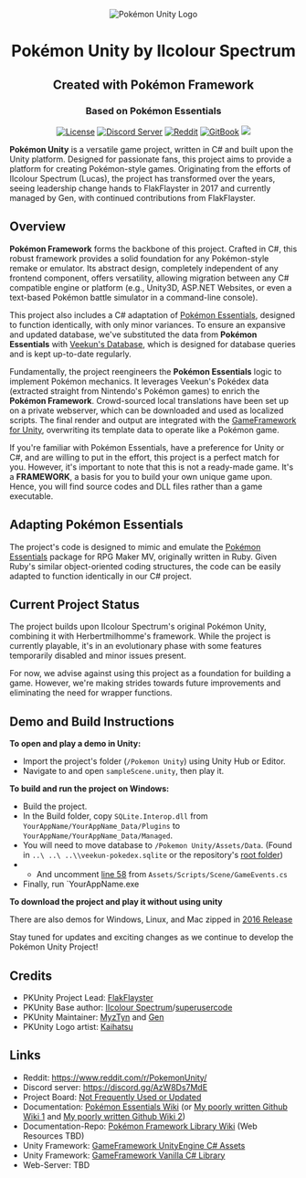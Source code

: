 <p align="center">
  <img alt="Pokémon Unity Logo" src="https://styles.redditmedia.com/t5_39moy/styles/bannerPositionedImage_6is405sk53j01.png" />
  <h1 align="center">Pokémon Unity by IIcolour Spectrum</h1>
  <h2 align="center">Created with Pokémon Framework</h2>
  <h3 align="center">Based on Pokémon Essentials</h3>
  <p align="center">
    <a href="https://opensource.org/licenses/BSD-3-Clause"><img alt="License" src="https://img.shields.io/badge/license-New%20BSD-blue.svg"/></a>
    <a href="https://discord.gg/CCF2YVP"><img alt="Discord Server" src="https://img.shields.io/badge/join%20us%20on-discord-7289DA.svg"/></a>
    <a href="https://www.reddit.com/r/PokemonUnity/"><img alt="Reddit" src="https://img.shields.io/badge/join%20us%20on-reddit-ff5700.svg"/></a>
    <a href="https://herbertmilhomme.github.io/PokemonUnity/"><img alt="GitBook" src="https://img.shields.io/badge/view%20docs%20on-gitbook-blue.svg"/></a>
    <a href="https://herbertmilhomme.visualstudio.com/PokemonUnity/_build/index?definitionId=3"><img src="https://herbertmilhomme.visualstudio.com/_apis/public/build/definitions/90a2f24a-6d43-47cd-9e21-be259c022c96/3/badge"/></a>
  </p>
</p>

**Pokémon Unity** is a versatile game project, written in C# and built upon the Unity platform. Designed for passionate fans, this project aims to provide a platform for creating Pokémon-style games. Originating from the efforts of IIcolour Spectrum (Lucas), the project has transformed over the years, seeing leadership change hands to FlakFlayster in 2017 and currently managed by Gen, with continued contributions from FlakFlayster.

## Overview 

**Pokémon Framework** forms the backbone of this project. Crafted in C#, this robust framework provides a solid foundation for any Pokémon-style remake or emulator. Its abstract design, completely independent of any frontend component, offers versatility, allowing migration between any C# compatible engine or platform (e.g., Unity3D, ASP.NET Websites, or even a text-based Pokémon battle simulator in a command-line console).

This project also includes a C# adaptation of [Pokémon Essentials](https://github.com/griest024/essentials-sample-project), designed to function identically, with only minor variances. To ensure an expansive and updated database, we've substituted the data from **Pokémon Essentials** with [Veekun's Database](https://github.com/veekun/pokedex), which is designed for database queries and is kept up-to-date regularly.

Fundamentally, the project reengineers the **Pokémon Essentials** logic to implement Pokémon mechanics. It leverages Veekun's Pokédex data (extracted straight from Nintendo's Pokémon games) to enrich the **Pokémon Framework**. Crowd-sourced local translations have been set up on a private webserver, which can be downloaded and used as localized scripts. The final render and output are integrated with the [GameFramework for Unity](https://github.com/EllanJiang/GameFramework), overwriting its template data to operate like a Pokémon game.

If you're familiar with Pokémon Essentials, have a preference for Unity or C#, and are willing to put in the effort, this project is a perfect match for you. However, it's important to note that this is not a ready-made game. It's a **FRAMEWORK**, a basis for you to build your own unique game upon. Hence, you will find source codes and DLL files rather than a game executable.

## Adapting Pokémon Essentials 

The project's code is designed to mimic and emulate the [Pokémon Essentials](https://pokemon-essentials.fandom.com/wiki/Pokémon_Essentials_Wiki) package for RPG Maker MV, originally written in Ruby. Given Ruby's similar object-oriented coding structures, the code can be easily adapted to function identically in our C# project.

## Current Project Status

The project builds upon IIcolour Spectrum's original Pokémon Unity, combining it with Herbertmilhomme's framework. While the project is currently playable, it's in an evolutionary phase with some features temporarily disabled and minor issues present. 

For now, we advise against using this project as a foundation for building a game. However, we're making strides towards future improvements and eliminating the need for wrapper functions.

## Demo and Build Instructions 

**To open and play a demo in Unity:**
  - Import the project's folder (`/Pokemon Unity`) using Unity Hub or Editor.
  - Navigate to and open `sampleScene.unity`, then play it.

**To build and run the project on Windows:**
  - Build the project.
  - In the Build folder, copy `SQLite.Interop.dll` from `YourAppName/YourAppName_Data/Plugins` to `YourAppName/YourAppName_Data/Managed`.
  - You will need to move database to `/Pokemon Unity/Assets/Data`. (Found in `..\ ..\ ..\\veekun-pokedex.sqlite` or the repository's [root folder](https://github.com/PokemonUnity/PokemonUnity/blob/master/veekun-pokedex.sqlite))
  - - And uncomment [line 58](https://github.com/PokemonUnity/PokemonUnity/blob/be6672c41bbea75364b1efe342b8662070806dad/Pokemon%20Unity/Assets/Scripts/Scene/GameEvents.cs#L58) from `Assets/Scripts/Scene/GameEvents.cs`
  - Finally, run `YourAppName.exe

**To download the project and play it without using unity** 

There are also demos for Windows, Linux, and Mac zipped in [2016 Release](https://github.com/PokemonUnity/PokemonUnity/releases)

Stay tuned for updates and exciting changes as we continue to develop the Pokémon Unity Project!

## Credits

* PKUnity Project Lead: [FlakFlayster](https://github.com/herbertmilhomme/)
* PKUnity Base author: [IIcolour Spectrum](https://www.reddit.com/user/IIcolour_Spectrum)/[superusercode](https://www.reddit.com/user/Lucas_One/)
* PKUnity Maintainer: [MyzTyn](https://github.com/MyzTyn/) and [Gen](https://github.com/gen3vra/)
* PKUnity Logo artist: [Kaihatsu](https://twitter.com/KaihatsuYT)

## Links

* Reddit: https://www.reddit.com/r/PokemonUnity/
* Discord server: https://discord.gg/AzW8Ds7MdE
* Project Board: [Not Frequently Used or Updated](https://github.com/herbertmilhomme/PokemonUnity/projects/1)
* Documentation: [Pokémon Essentials Wiki](https://pokemon-essentials.fandom.com/wiki/Pokemon_Essentials_Wiki) (or [My poorly written Github Wiki 1](https://herbertmilhomme.github.io/PokemonUnity/) and [My poorly written Github Wiki 2](https://github.com/herbertmilhomme/PokemonUnity/tree/gh-pages))
* Documentation-Repo: [Pokémon Framework Library Wiki](https://github.com/PokemonUnity/pklibrary/tree/dev_feature_web-docs) (Web Resources TBD)
* Unity Framework: [GameFramework UnityEngine C# Assets](https://github.com/EllanJiang/UnityGameFramework)
* Unity Framework: [GameFramework Vanilla C# Library](https://github.com/EllanJiang/GameFramework)
* Web-Server: TBD 